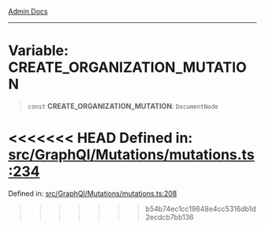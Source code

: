 [Admin Docs](/)

***

# Variable: CREATE\_ORGANIZATION\_MUTATION

> `const` **CREATE\_ORGANIZATION\_MUTATION**: `DocumentNode`

<<<<<<< HEAD
Defined in: [src/GraphQl/Mutations/mutations.ts:234](https://github.com/PalisadoesFoundation/talawa-admin/blob/main/src/GraphQl/Mutations/mutations.ts#L234)
=======
Defined in: [src/GraphQl/Mutations/mutations.ts:208](https://github.com/PalisadoesFoundation/talawa-admin/blob/main/src/GraphQl/Mutations/mutations.ts#L208)
>>>>>>> b54b74ec1cc19648e4cc5316db1d2ecdcb7bb136
